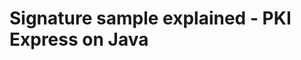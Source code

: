 ﻿# Signature sample explained - PKI Express on Java

<!-- link to version in Portuguese -->
<div data-alt-locales="pt-br"></div>
